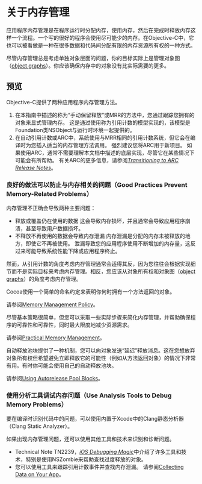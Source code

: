 # 关于内存管理

应用程序内存管理是在程序运行时分配内存，使用内存，然后在完成时释放内存这样一个流程。一个写的很好的程序会使用尽可能少的内存。在Objective-C中，它也可以被看做是一种在很多数据和代码间分配有限的内存资源所有权的一种方式。

尽管内存管理总是考虑单独对象层面的问题，你的目标实际上是管理对象图（[object graphs]()）。你应该确保内存中的对象没有比实际需要的更多。

## 预览

Objective-C提供了两种应用程序内存管理方法。

1. 在本指南中描述的称为“手动保留释放”或MRR的方法中，您通过跟踪您拥有的对象来显式管理内存。 这是通过使用称为引用计数的模型实现的，该模型是Foundation类NSObject与运行时环境一起提供的。
2. 在自动引用计数或ARC中，系统使用与MRR相同的引用计数系统，但它会在编译时为您插入适当的内存管理方法调用。 强烈建议您将ARC用于新项目。 如果使用ARC，通常不需要理解本文档中描述的底层实现，尽管它在某些情况下可能会有所帮助。 有关ARC的更多信息，请参阅[_Transitioning to ARC Release Notes_](https://developer.apple.com/library/content/releasenotes/ObjectiveC/RN-TransitioningToARC/Introduction/Introduction.html#//apple_ref/doc/uid/TP40011226)。

### 良好的做法可以防止与内存相关的问题（Good Practices Prevent Memory-Related Problems）

内存管理不正确会导致两种主要问题：

* 释放或覆盖仍在使用的数据
  这会导致内存损坏，并且通常会导致应用程序崩溃，甚至导致用户数据损坏。
* 不释放不再使用的数据会导致内存泄漏
  内存泄漏是分配的内存未被释放的地方，即使它不再被使用。 泄漏导致您的应用程序使用不断增加的内存量，这反过来可能导致系统性能下降或应用程序终止。

然而，从引用计数的角度考虑内存管理通常会适得其反，因为您往往会根据实现细节而不是实际目标来考虑内存管理。相反，您应该从对象所有权和对象图（[object graphs]()）的角度考虑内存管理。

Cocoa使用一个简单的命名约定来表明你何时拥有一个方法返回的对象。

请参阅[Memory Management Policy](https://developer.apple.com/library/content/documentation/Cocoa/Conceptual/MemoryMgmt/Articles/mmRules.html#//apple_ref/doc/uid/20000994-BAJHFBGH)。

尽管基本策略很简单，但您可以采取一些实际步骤来简化内存管理，并帮助确保程序的可靠性和可靠性，同时最大限度地减少资源需求。

请参阅[Practical Memory Management](https://developer.apple.com/library/content/documentation/Cocoa/Conceptual/MemoryMgmt/Articles/mmPractical.html#//apple_ref/doc/uid/TP40004447-SW1)。

自动释放池块提供了一种机制，您可以向对象发送“延迟”释放消息。这在您想放弃对象所有权但希望避免立即释放它的可能性（例如从方法返回对象）的情况下非常有用。有时你可能会使用自己的自动释放池块。

请参阅[Using Autorelease Pool Blocks](https://developer.apple.com/library/content/documentation/Cocoa/Conceptual/MemoryMgmt/Articles/mmAutoreleasePools.html#//apple_ref/doc/uid/20000047-CJBFBEDI)。

### 使用分析工具调试内存问题（Use Analysis Tools to Debug Memory Problems）

要在编译时识别代码中的问题，可以使用内置于Xcode中的Clang静态分析器（Clang Static Analyzer）。

如果出现内存管理问题，还可以使用其他工具和技术来识别和诊断问题。

* Technical Note TN2239，[_iOS Debugging Magic_](https://developer.apple.com/library/content/technotes/tn2239/_index.html#//apple_ref/doc/uid/DTS40010638)中介绍了许多工具和技术，特别是使用NSZombie来帮助查找过度释放的对象。
* 您可以使用工具来跟踪引用计数事件并查找内存泄漏。 请参阅[Collecting Data on Your App](https://developer.apple.com/library/content/documentation/DeveloperTools/Conceptual/InstrumentsUserGuide/TheInstrumentsWorkflow.html#//apple_ref/doc/uid/TP40004652-CH5)。



